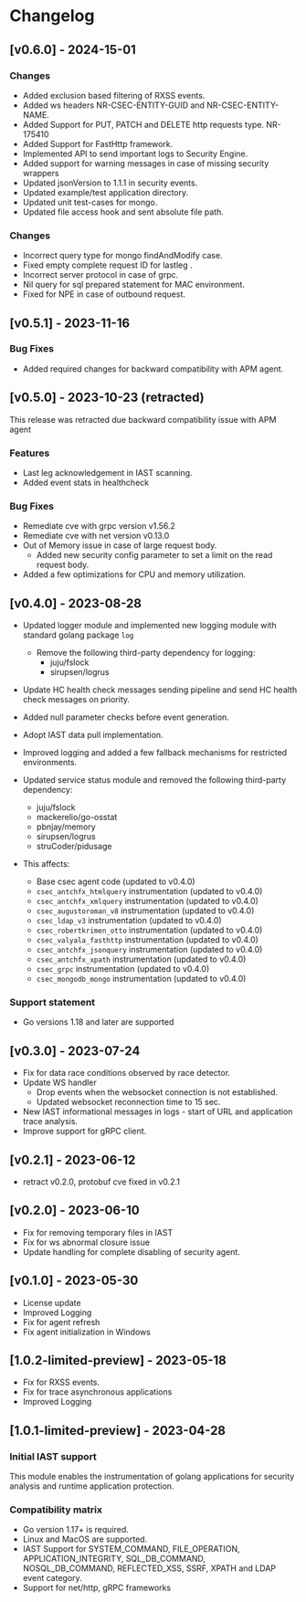 # Changelog

## [v0.6.0] - 2024-15-01
### Changes
* Added exclusion based filtering of RXSS events.
* Added ws headers NR-CSEC-ENTITY-GUID and NR-CSEC-ENTITY-NAME.
* Added Support for PUT, PATCH and DELETE http requests type. NR-175410
* Added Support for FastHttp framework.
* Implemented API to send important logs to Security Engine.
* Added support for warning messages in case of missing security wrappers
* Updated jsonVersion to 1.1.1 in security events.
* Updated example/test application directory.
* Updated unit test-cases for mongo.
* Updated file access hook and sent absolute file path.
### Changes
* Incorrect query type for mongo findAndModify case.
* Fixed empty complete request ID for lastleg .
* Incorrect server protocol in case of grpc.
* Nil query for sql prepared statement for MAC environment.
* Fixed for NPE in case of outbound request.


## [v0.5.1] - 2023-11-16
### Bug Fixes
* Added required changes for backward compatibility with APM agent.

## [v0.5.0] - 2023-10-23 (retracted)

This release was retracted due backward compatibility issue with APM agent

### Features
* Last leg acknowledgement in IAST scanning.
* Added event stats in healthcheck
### Bug Fixes
* Remediate cve with grpc version v1.56.2
* Remediate cve with net version v0.13.0
* Out of Memory issue in case of large request body.
   * Added new security config parameter to set a limit on the read request body.
* Added a few optimizations for CPU and memory utilization.


## [v0.4.0] - 2023-08-28

 * Updated logger module and implemented new logging module with standard golang package `log`
    * Remove the following third-party dependency for logging:
       - juju/fslock
        -  sirupsen/logrus
 * Update HC health check messages sending pipeline and send HC health check messages on priority.
 * Added null parameter checks before event generation.
 * Adopt IAST data pull implementation.
 * Improved logging and added a few fallback mechanisms for restricted environments.
 * Updated service status module and removed the following third-party dependency:
    - juju/fslock
     - mackerelio/go-osstat
     - pbnjay/memory
     -  sirupsen/logrus
     - struCoder/pidusage

 * This affects:
     * Base csec agent code (updated to v0.4.0)
     * `csec_antchfx_htmlquery` instrumentation (updated to v0.4.0)
     * `csec_antchfx_xmlquery` instrumentation (updated to v0.4.0)
     * `csec_augustoroman_v8` instrumentation (updated to v0.4.0)
     * `csec_ldap_v3` instrumentation (updated to v0.4.0)
     * `csec_robertkrimen_otto` instrumentation (updated to v0.4.0)
     * `csec_valyala_fasthttp` instrumentation (updated to v0.4.0)
     * `csec_antchfx_jsonquery` instrumentation (updated to v0.4.0)
     * `csec_antchfx_xpath` instrumentation (updated to v0.4.0)
     * `csec_grpc` instrumentation (updated to v0.4.0)
     * `csec_mongodb_mongo` instrumentation (updated to v0.4.0)

### Support statement
* Go versions 1.18 and later are supported

## [v0.3.0] - 2023-07-24

- Fix for data race conditions observed by race detector.
- Update WS handler
   - Drop events when the websocket connection is not established.
   - Updated websocket reconnection time to 15 sec.
- New IAST informational messages in logs - start of URL and application trace analysis.
- Improve support for gRPC client.

## [v0.2.1] - 2023-06-12

- retract v0.2.0, protobuf cve fixed in v0.2.1

## [v0.2.0] - 2023-06-10

- Fix for removing temporary files in IAST
- Fix for ws abnormal closure issue
- Update handling for complete disabling of security agent.

## [v0.1.0] - 2023-05-30

- License update
- Improved Logging
- Fix for agent refresh
- Fix agent initialization in Windows

## [1.0.2-limited-preview] - 2023-05-18
- Fix for RXSS events.
- Fix for trace asynchronous applications
- Improved Logging

## [1.0.1-limited-preview] - 2023-04-28

### Initial IAST support

This module enables the instrumentation of golang applications for security analysis and runtime application protection.

### Compatibility matrix

- Go version 1.17+ is required.
- Linux and MacOS are supported.
- IAST Support for SYSTEM_COMMAND, FILE_OPERATION, APPLICATION_INTEGRITY, SQL_DB_COMMAND, NOSQL_DB_COMMAND, REFLECTED_XSS, SSRF, XPATH and LDAP event category.
- Support for net/http, gRPC frameworks
